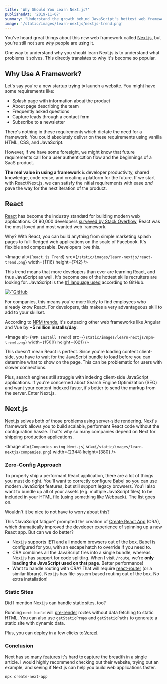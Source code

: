 ```yaml
---
title: 'Why Should You Learn Next.js?'
publishedAt: '2019-11-07'
summary: "Understand the growth behind JavaScript's hottest web framework and learn why Next.js can help you build web applications faster."
image: '/static/images/learn-nextjs/nextjs-trend.png'
---
```


You've heard great things about this new web framework called [Next.js](https://nextjs.org/),
but you're still not sure _why_ people are using it.

One way to understand why you should learn Next.js is to understand what problems it solves. This directly translates to why it's become so popular.

## Why Use A Framework?

Let's say you're a new startup trying to launch a website. You might have some requirements like:

- Splash page with information about the product
- About page describing the team
- Frequently asked questions
- Capture leads through a contact form
- Subscribe to a newsletter

There's nothing in these requirements which dictate the need for a framework.
You could absolutely deliver on these requirements using vanilla HTML, CSS, and JavaScript.

However, if we have some foresight, we might know that future requirements call for a user authentication flow and the beginnings of a SaaS product.

**The real value in using a framework** is developer productivity, shared knowledge, code reuse, and creating a platform for the future.
If we start with React/Next.js, we can satisfy the initial requirements with ease _and_ pave the way for the next iteration of the product.

## React

[React](https://reactjs.org/) has become the industry standard for building modern web applications.
Of 90,000 developers [surveyed by Stack Overflow](https://insights.stackoverflow.com/survey/2019), React was the most loved and most wanted web framework.

Why? With React, you can build anything from simple marketing splash pages to full-fledged web applications on the scale of Facebook.
It's flexible and composable. Developers love this.

<Image
  alt={`React.js Trend`}
  src={`/static/images/learn-nextjs/react-trend.png`}
  width={1116}
  height={742}
/>

This trend means that more developers than ever are learning React, and thus JavaScript as well.
It's become one of the hottest skills recruiters are looking for. JavaScript is the [#1 language used](https://octoverse.github.com/) according to GitHub.

<a aria-label="GitHub Octoberse" href="https://octoverse.github.com/">
  <Image
    alt={`GitHub Octoberse`}
    src={`/static/images/learn-nextjs/github.png`}
    width={1388}
    height={962}
  />
</a>

For companies, this means you're more likely to find employees who already know React.
For developers, this makes a very advantageous skill to add to your skillset.

According to [NPM trends](https://www.npmtrends.com/), it's outpacing other web frameworks like Angular and Vue by **~5 million installs/day**.

<Image
  alt={`NPM Install Trend`}
  src={`/static/images/learn-nextjs/npm-trend.png`}
  width={1500}
  height={621}
/>

This doesn't mean React is perfect. Since you're loading content client-side, you have to
wait for the JavaScript bundle to load before you can determine what to show on the page. This can be problematic for users
with slower connections.

Plus, search engines still struggle with indexing client-side JavaScript applications.
If you're concerned about Search Engine Optimization (SEO) and want your content indexed faster, it's better to send the markup from the server.
Enter Next.js.

## Next.js

[Next.js](https://nextjs.org/) solves both of those problems using server-side rendering. Next's framework allows you to build scalable, performant React code without the configuration hassle.
That's why so many companies depend on Next for shipping production applications.

<Image
  alt={`Companies using Next.js`}
  src={`/static/images/learn-nextjs/companies.png`}
  width={2344}
  height={380}
/>

### Zero-Config Approach

To properly ship a performant React application, there are a lot of things you must do right.
You'll want to correctly configure [Babel](https://babeljs.io/) so you can use modern JavaScript features, but still support legacy browsers.
You'll also want to bundle up all of your assets (e.g. multiple JavaScript files) to be included in your HTML file (using something like [Webpack](https://webpack.js.org/)). The list goes on.

Wouldn't it be nice to not have to worry about this?

This "JavaScript fatigue" prompted the creation of [Create React App](https://github.com/facebook/create-react-app) (CRA), which dramatically improved the developer experience of spinning up a new React app. But can we do better?

- Next.js supports IE11 and all modern browsers out of the box. Babel is configured for you, with an escape hatch to override if you need to.
- CRA combines all the JavaScript files into a single bundle, whereas Next.js has support for code splitting. When I visit `/route`, we're **only loading the JavaScript used on that page**. Better performance!
- Want to handle routing with CRA? That will require [react-router](https://reacttraining.com/react-router/) (or a similar library). Next.js has file-system based routing out of the box. No extra installation!

### Static Sites

Did I mention Next.js can handle static sites, too?

Running `next build` will [pre-render](https://nextjs.org/docs/basic-features/pages#pre-rendering) routes without data fetching to static HTML.
You can also use `getStaticProps` and `getStaticPaths` to generate a static site with dynamic data.

Plus, you can deploy in a few clicks to [Vercel](https://vercel.com/new).

### Conclusion

Next has [so many features](https://nextjs.org) it's hard to capture the breadth in a single article.
I would highly recommend checking out their website, trying out an example, and seeing if Next.js can help you build web applications faster.

```bash
npx create-next-app
```
